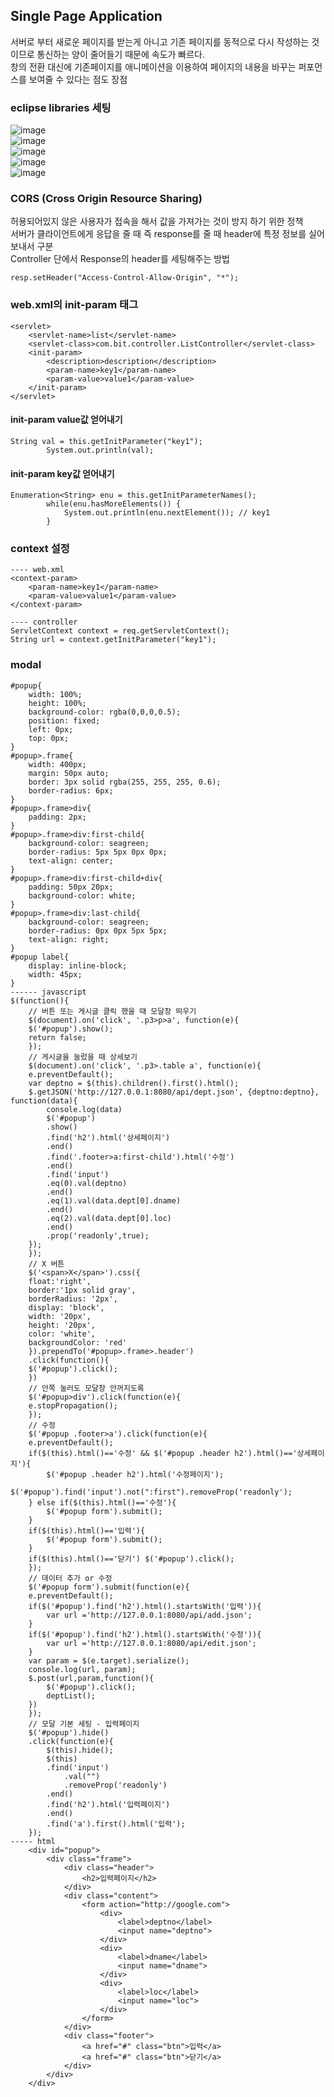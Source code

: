 ## Single Page Application
서버로 부터 새로운 페이지를 받는게 아니고 기존 페이지를 동적으로 다시 작성하는 것이므로 통신하는 양이 줄어들기 때문에 속도가 빠르다.   
창의 전환 대신에 기존페이지를 애니메이션을 이용하여 페이지의 내용을 바꾸는 퍼포먼스를 보여줄 수 있다는 점도 장점

### eclipse libraries 세팅
![image](https://user-images.githubusercontent.com/87006912/218607239-52fe9492-3175-41a0-8519-6f357e27298d.png)   
![image](https://user-images.githubusercontent.com/87006912/218607304-52cde7e6-fbbf-4663-b044-fd7ea3d98598.png)   
![image](https://user-images.githubusercontent.com/87006912/218607355-6b0d114e-0117-4cd4-b666-82b419892cf4.png)   
![image](https://user-images.githubusercontent.com/87006912/218607482-8f433dd1-c77e-495a-b469-d7828c1e010b.png)   
![image](https://user-images.githubusercontent.com/87006912/218607177-ec0ddb07-7f00-421e-a89d-30462387f636.png)   

### CORS (Cross Origin Resource Sharing)
허용되어있지 않은 사용자가 접속을 해서 값을 가져가는 것이 방지 하기 위한 정책   
서버가 클라이언트에게 응답을 줄 때 즉 response를 줄 때 header에 특정 정보를 실어 보내서 구분   
Controller 단에서 Response의 header를 세팅해주는 방법   
```
resp.setHeader("Access-Control-Allow-Origin", "*");
```

### web.xml의 init-param 태그
```
<servlet>
	<servlet-name>list</servlet-name>
	<servlet-class>com.bit.controller.ListController</servlet-class>
	<init-param>
		<description>description</description>
		<param-name>key1</param-name>
		<param-value>value1</param-value>
	</init-param>
</servlet>
```
#### init-param value값 얻어내기
```
String val = this.getInitParameter("key1");
		System.out.println(val);
```
#### init-param key값 얻어내기
```
Enumeration<String> enu = this.getInitParameterNames();
		while(enu.hasMoreElements()) {
			System.out.println(enu.nextElement()); // key1
		}
```
### context 설정
```
---- web.xml
<context-param>
  	<param-name>key1</param-name>
  	<param-value>value1</param-value>
</context-param>
  
---- controller
ServletContext context = req.getServletContext();
String url = context.getInitParameter("key1");
```
### modal
```
#popup{
    width: 100%;
    height: 100%;
    background-color: rgba(0,0,0,0.5);
    position: fixed;
    left: 0px;
    top: 0px;
}
#popup>.frame{
    width: 400px;
    margin: 50px auto;
    border: 3px solid rgba(255, 255, 255, 0.6);
    border-radius: 6px;
}
#popup>.frame>div{
    padding: 2px;
}
#popup>.frame>div:first-child{
    background-color: seagreen;
    border-radius: 5px 5px 0px 0px;
    text-align: center;
}
#popup>.frame>div:first-child+div{
    padding: 50px 20px;
    background-color: white;
}
#popup>.frame>div:last-child{
    background-color: seagreen;
    border-radius: 0px 0px 5px 5px;
    text-align: right;
}
#popup label{
	display: inline-block;
	width: 45px;
}
------ javascript
$(function(){
	// 버튼 또는 게시글 클릭 했을 때 모달창 띄우기
    $(document).on('click', '.p3>p>a', function(e){
	$('#popup').show();
	return false;
    });
	// 게시글을 눌렀을 때 상세보기
    $(document).on('click', '.p3>.table a', function(e){
	e.preventDefault();
	var deptno = $(this).children().first().html();
	$.getJSON('http://127.0.0.1:8080/api/dept.json', {deptno:deptno}, function(data){
		console.log(data)
	    $('#popup')
	    .show()
	    .find('h2').html('상세페이지')
	    .end()
	    .find('.footer>a:first-child').html('수정')
	    .end()
	    .find('input')
		.eq(0).val(deptno)
		.end()
		.eq(1).val(data.dept[0].dname)
		.end()
		.eq(2).val(data.dept[0].loc)
		.end()
		.prop('readonly',true);
	});
    });
    // X 버튼
    $('<span>X</span>').css({
	float:'right',
	border:'1px solid gray',
	borderRadius: '2px',
	display: 'block',
	width: '20px',
	height: '20px',
	color: 'white',
	backgroundColor: 'red'
    }).prependTo('#popup>.frame>.header')
    .click(function(){
	$('#popup').click();
    })
    // 안쪽 눌러도 모달창 안꺼지도록
    $('#popup>div').click(function(e){
	e.stopPropagation();
    });
    // 수정
    $('#popup .footer>a').click(function(e){
	e.preventDefault();
	if($(this).html()=='수정' && $('#popup .header h2').html()=='상세페이지'){
		$('#popup .header h2').html('수정페이지');
		$('#popup').find('input').not(":first").removeProp('readonly');
	} else if($(this).html()=='수정'){
		$('#popup form').submit();
	}
	if($(this).html()=='입력'){
	    $('#popup form').submit();
	}
	if($(this).html()=='닫기') $('#popup').click();
    });
    // 데이터 추가 or 수정
    $('#popup form').submit(function(e){
	e.preventDefault();
	if($('#popup').find('h2').html().startsWith('입력')){
	    var url ='http://127.0.0.1:8080/api/add.json';
	}
	if($('#popup').find('h2').html().startsWith('수정')){
	    var url ='http://127.0.0.1:8080/api/edit.json';
	}
	var param = $(e.target).serialize();
	console.log(url, param);
	$.post(url,param,function(){
	    $('#popup').click();
	    deptList();
	})
    });
    // 모달 기본 세팅 - 입력페이지
    $('#popup').hide()
	.click(function(e){
	    $(this).hide();
	    $(this)
		.find('input')
			.val("")
			.removeProp('readonly')
		.end()
		.find('h2').html('입력페이지')
		.end()
		.find('a').first().html('입력');
	});
----- html
    <div id="popup">
        <div class="frame">
            <div class="header">
                <h2>입력페이지</h2>
            </div>
            <div class="content">
                <form action="http://google.com">
                    <div>
                        <label>deptno</label>
                        <input name="deptno">
                    </div>
                    <div>
                        <label>dname</label>
                        <input name="dname">
                    </div>
                    <div>
                        <label>loc</label>
                        <input name="loc">
                    </div>
                </form>
            </div>
            <div class="footer">
                <a href="#" class="btn">입력</a>
                <a href="#" class="btn">닫기</a>
            </div>
        </div>
    </div>
```
